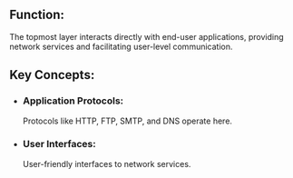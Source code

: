 ## Function:

The topmost layer interacts directly with end-user applications, providing network services and facilitating user-level communication.

## Key Concepts:

- ### Application Protocols:

  Protocols like HTTP, FTP, SMTP, and DNS operate here.

- ### User Interfaces:
  User-friendly interfaces to network services.
